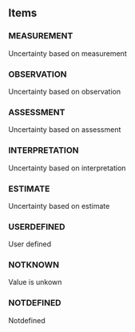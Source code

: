 

<!-- end of short definition -->
## Items

### MEASUREMENT
Uncertainty based on measurement

### OBSERVATION
Uncertainty based on observation

### ASSESSMENT
Uncertainty based on assessment

### INTERPRETATION
Uncertainty based on interpretation

### ESTIMATE
Uncertainty based on estimate

### USERDEFINED
User defined

### NOTKNOWN
Value is unkown

### NOTDEFINED
Notdefined
